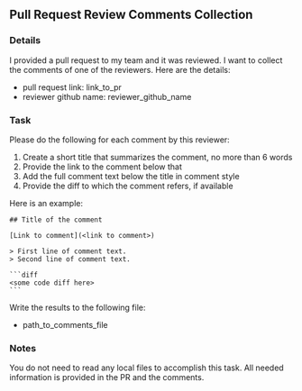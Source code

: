 ## Pull Request Review Comments Collection

### Details

I provided a pull request to my team and it was reviewed.
I want to collect the comments of one of the reviewers. Here are the details:

- pull request link: link_to_pr
- reviewer github name: reviewer_github_name

### Task

Please do the following for each comment by this reviewer:

1. Create a short title that summarizes the comment, no more than 6 words
2. Provide the link to the comment below that
3. Add the full comment text below the title in comment style
4. Provide the diff to which the comment refers, if available

Here is an example:

    ## Title of the comment

    [Link to comment](<link to comment>)

    > First line of comment text.
    > Second line of comment text.

    ```diff
    <some code diff here>
    ```


Write the results to the following file:

- path_to_comments_file

### Notes

You do not need to read any local files to accomplish this task.
All needed information is provided in the PR and the comments.
